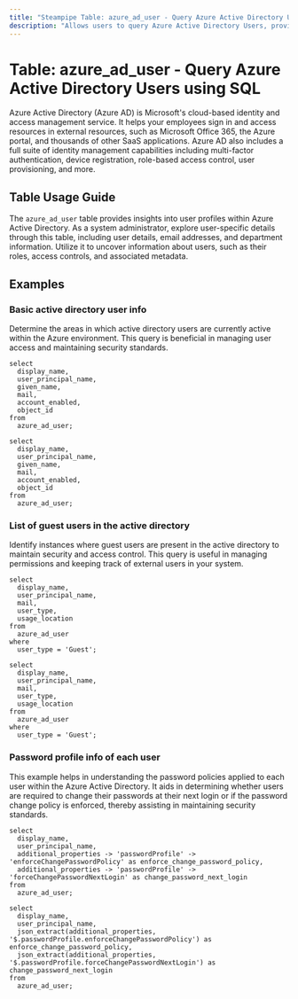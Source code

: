 ```yaml
---
title: "Steampipe Table: azure_ad_user - Query Azure Active Directory Users using SQL"
description: "Allows users to query Azure Active Directory Users, providing details of user profiles including user details, email addresses, and department information."
---
```


# Table: azure_ad_user - Query Azure Active Directory Users using SQL

Azure Active Directory (Azure AD) is Microsoft's cloud-based identity and access management service. It helps your employees sign in and access resources in external resources, such as Microsoft Office 365, the Azure portal, and thousands of other SaaS applications. Azure AD also includes a full suite of identity management capabilities including multi-factor authentication, device registration, role-based access control, user provisioning, and more.

## Table Usage Guide

The `azure_ad_user` table provides insights into user profiles within Azure Active Directory. As a system administrator, explore user-specific details through this table, including user details, email addresses, and department information. Utilize it to uncover information about users, such as their roles, access controls, and associated metadata.

## Examples

### Basic active directory user info
Determine the areas in which active directory users are currently active within the Azure environment. This query is beneficial in managing user access and maintaining security standards.

```sql+postgres
select
  display_name,
  user_principal_name,
  given_name,
  mail,
  account_enabled,
  object_id
from
  azure_ad_user;
```

```sql+sqlite
select
  display_name,
  user_principal_name,
  given_name,
  mail,
  account_enabled,
  object_id
from
  azure_ad_user;
```


### List of guest users in the active directory
Identify instances where guest users are present in the active directory to maintain security and access control. This query is useful in managing permissions and keeping track of external users in your system.

```sql+postgres
select
  display_name,
  user_principal_name,
  mail,
  user_type,
  usage_location
from
  azure_ad_user
where
  user_type = 'Guest';
```

```sql+sqlite
select
  display_name,
  user_principal_name,
  mail,
  user_type,
  usage_location
from
  azure_ad_user
where
  user_type = 'Guest';
```


### Password profile info of each user
This example helps in understanding the password policies applied to each user within the Azure Active Directory. It aids in determining whether users are required to change their passwords at their next login or if the password change policy is enforced, thereby assisting in maintaining security standards.

```sql+postgres
select
  display_name,
  user_principal_name,
  additional_properties -> 'passwordProfile' -> 'enforceChangePasswordPolicy' as enforce_change_password_policy,
  additional_properties -> 'passwordProfile' -> 'forceChangePasswordNextLogin' as change_password_next_login
from
  azure_ad_user;
```

```sql+sqlite
select
  display_name,
  user_principal_name,
  json_extract(additional_properties, '$.passwordProfile.enforceChangePasswordPolicy') as enforce_change_password_policy,
  json_extract(additional_properties, '$.passwordProfile.forceChangePasswordNextLogin') as change_password_next_login
from
  azure_ad_user;
```